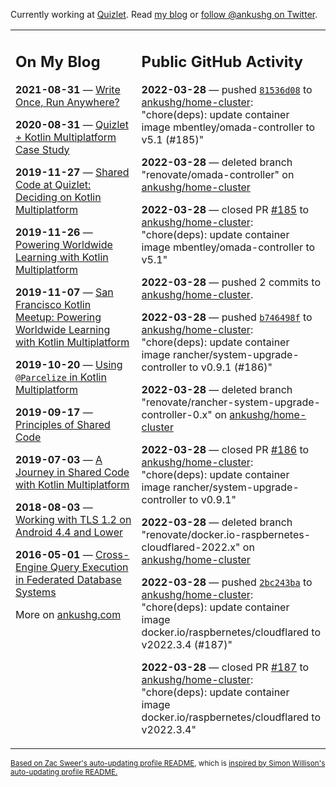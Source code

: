 Currently working at [Quizlet](https://quizlet.com/). Read [my blog](https://ankushg.com/) or [follow @ankushg on Twitter](https://twitter.com/ankushg).

<table><tr><td valign="top" width="40%">

## On My Blog
<!-- blog starts -->
**2021-08-31** — [Write Once, Run Anywhere?](https://ankushg.com/posts/write-once-run-anywhere-increment/)

**2020-08-31** — [Quizlet + Kotlin Multiplatform Case Study](https://ankushg.com/posts/quizlet-kotlin-multiplatform-case-study/)

**2019-11-27** — [Shared Code at Quizlet: Deciding on Kotlin Multiplatform](https://ankushg.com/posts/shared-code-kotlin-multiplatform/)

**2019-11-26** — [Powering Worldwide Learning with Kotlin Multiplatform](https://ankushg.com/speaking/droidcon-sf-2019)

**2019-11-07** — [San Francisco Kotlin Meetup: Powering Worldwide Learning with Kotlin Multiplatform](https://ankushg.com/speaking/sf-kotlin-meetup-2019)

**2019-10-20** — [Using `@Parcelize` in Kotlin Multiplatform](https://ankushg.com/posts/multiplatform-parcelize/)

**2019-09-17** — [Principles of Shared Code](https://ankushg.com/speaking/denver-startup-week-2019)

**2019-07-03** — [A Journey in Shared Code with Kotlin Multiplatform](https://ankushg.com/speaking/droidcon-berlin-2019)

**2018-08-03** — [Working with TLS 1.2 on Android 4.4 and Lower](https://ankushg.com/posts/tls-1.2-on-android/)

**2016-05-01** — [Cross-Engine Query Execution in Federated Database Systems](https://ankushg.com/projects/thesis)
<!-- blog ends -->
More on [ankushg.com](https://ankushg.com/)
</td><td valign="top" width="60%">

## Public GitHub Activity
<!-- githubActivity starts -->
**2022-03-28** — pushed [`81536d08`](https://github.com/ankushg/home-cluster/commit/81536d086ef7d1a26c2080453da5ecd8d513d3a1) to [ankushg/home-cluster](https://api.github.com/repos/ankushg/home-cluster): "chore(deps): update container image mbentley/omada-controller to v5.1 (#185)"

**2022-03-28** — deleted branch "renovate/omada-controller" on [ankushg/home-cluster](https://api.github.com/repos/ankushg/home-cluster)

**2022-03-28** — closed PR [#185](https://github.com/ankushg/home-cluster/pull/185) to [ankushg/home-cluster](https://api.github.com/repos/ankushg/home-cluster): "chore(deps): update container image mbentley/omada-controller to v5.1"

**2022-03-28** — pushed 2 commits to [ankushg/home-cluster](https://api.github.com/repos/ankushg/home-cluster).

**2022-03-28** — pushed [`b746498f`](https://github.com/ankushg/home-cluster/commit/b746498f8eea987fadb6115c545968152ab67a01) to [ankushg/home-cluster](https://api.github.com/repos/ankushg/home-cluster): "chore(deps): update container image rancher/system-upgrade-controller to v0.9.1 (#186)"

**2022-03-28** — deleted branch "renovate/rancher-system-upgrade-controller-0.x" on [ankushg/home-cluster](https://api.github.com/repos/ankushg/home-cluster)

**2022-03-28** — closed PR [#186](https://github.com/ankushg/home-cluster/pull/186) to [ankushg/home-cluster](https://api.github.com/repos/ankushg/home-cluster): "chore(deps): update container image rancher/system-upgrade-controller to v0.9.1"

**2022-03-28** — deleted branch "renovate/docker.io-raspbernetes-cloudflared-2022.x" on [ankushg/home-cluster](https://api.github.com/repos/ankushg/home-cluster)

**2022-03-28** — pushed [`2bc243ba`](https://github.com/ankushg/home-cluster/commit/2bc243baa04ad8e3724a357f25af12f8d666fe00) to [ankushg/home-cluster](https://api.github.com/repos/ankushg/home-cluster): "chore(deps): update container image docker.io/raspbernetes/cloudflared to v2022.3.4 (#187)"

**2022-03-28** — closed PR [#187](https://github.com/ankushg/home-cluster/pull/187) to [ankushg/home-cluster](https://api.github.com/repos/ankushg/home-cluster): "chore(deps): update container image docker.io/raspbernetes/cloudflared to v2022.3.4"
<!-- githubActivity ends -->
</td></tr></table>

<sub><a href="https://github.com/ZacSweers/ZacSweers">Based on Zac Sweer's auto-updating profile README</a>, which is <a href="https://simonwillison.net/2020/Jul/10/self-updating-profile-readme/">inspired by Simon Willison's auto-updating profile README.</a></sub>